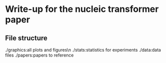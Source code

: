 # Write-up for the nucleic transformer paper

## File structure

./graphics:all plots and figures\n
./stats:statistics for experiments
./data:data files
./papers:papers to reference
